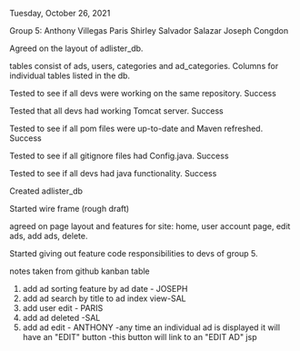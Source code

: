 Tuesday, October 26, 2021

Group 5:
Anthony Villegas
Paris Shirley
Salvador Salazar
Joseph Congdon

Agreed on the layout of adlister_db.

tables consist of ads, users, categories and ad_categories. Columns for individual tables listed in the db.

Tested to see if all devs were working on the same repository.
Success

Tested that all devs had working Tomcat server.
Success

Tested to see if all pom files were up-to-date and Maven refreshed. 
Success

Tested to see if all gitignore files had Config.java.
Success

Tested to see if all devs had java functionality.
Success


Created adlister_db

Started wire frame (rough draft)

agreed on page layout and features for site: home, user account page, edit ads, add ads, delete.

Started giving out feature code responsibilities to devs of group 5.

notes taken from github kanban table

1. add ad sorting feature by ad date - JOSEPH
2. add ad search by title to ad index view-SAL
3. add user edit - PARIS
4. add ad deleted -SAL
5. add ad edit - ANTHONY
   -any time an individual ad is displayed it will have an "EDIT" button
   -this button will link to an "EDIT AD" jsp



